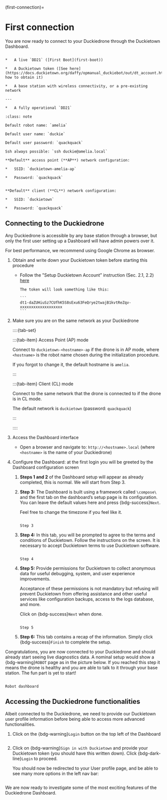 (first-connection)=
# First connection

You are now ready to connect to your Duckiedrone through the Duckietown Dashboard.

```{needget}

*   A live `DD21` ([First Boot](first-boot))

*   A Duckietown token ([See here](https://docs.duckietown.org/daffy/opmanual_duckiebot/out/dt_account.html) how to obtain it)

*   A base station with wireless connectivity, or a pre-existing network

---

*   A fully operational `DD21`

```

```{admonition} Cheatsheet
:class: note

Default robot name: `amelia`

Default user name: `duckie`

Default user password: `quackquack`

Ssh always possible: `ssh duckie@amelia.local`

**Default** access point (**AP**) network configuration:

*   SSID: `duckietown-amelia-ap`
    
*   Password: `quackquack`
    

**Default** client (**CL**) network configuration:

*   SSID: `duckietown`
    
*   Password: `quackquack`
```

## Connecting to the Duckiedrone  

Any Duckiedrone is accessible by any base station through a browser, but only the first user setting up a Dashboard will have admin powers over it.

For best performance, we recommend using Google Chrome as browser.

1.  Obtain and write down your Duckietown token before starting this procedure
    
    *  Follow the "Setup Duckietown Account” instruction (Sec. 2.1, 2.2) [here](https://docs.duckietown.org/daffy/opmanual_duckiebot/out/dt_account.html)  

        ````{hint}
        The token will look something like this:  
        
        ```
        dt1-daZUHiuSz7CUfhK5S8sExu63FeQrye2twajB1kvtReZqv-xxxxxxxxxxxxxxxxxxx
        ```
        ````
        
2.  Make sure you are on the same network as your Duckiedrone
    
    ::::{tab-set}

    :::{tab-item} Access Point (AP) mode

    Connect to `duckietown-<hostname>-ap` if the drone is in AP mode, where `<hostname>` is the robot name chosen during the initialization procedure.
    
    If you forgot to change it, the default hostname is `amelia`.

    :::

    :::{tab-item} Client (CL) mode

    Connect to the same network that the drone is connected to if the drone is in CL mode.
    
    The default network is `duckietown` (password: `quackquack`)  

    :::
    
    ::::
        
        
3.  Access the Dashboard interface
    
    * Open a browser and navigate to: `http://<hostname>.local` (where `<hostname>` is the name of your Duckiedrone)
        
4.  Configure the Dashboard: at the first login you will be greeted by the Dashboard configuration screen
    
    1.  **Steps 1 and 2** of the Dashboard setup will appear as already completed, this is normal. We will start from Step 3.
        
    2.  **Step 3:** The Dashboard is built using a framework called `\compose\` and the first tab on the dashboard’s setup page is its configuration. You can leave the default values here and press {bdg-success}`Next`.
    
        Feel free to change the timezone if you feel like it.  
        
        ```{figure} ../_images/first-connection/step_3.png
        
        Step 3
        ```

    3.  **Step 4:** In this tab, you will be prompted to agree to the terms and conditions of Duckietown. Follow the instructions on the screen. It is necessary to accept Duckietown terms to use Duckietown software.  
        
        ```{figure} ../_images/first-connection/step_4.png

        Step 4
        ```          
        
    4.  **Step 5:** Provide permissions for Duckietown to collect anonymous data for useful debugging, system, and user experience improvements.
    
        Acceptance of these permissions is not mandatory but refusing will prevent Duckietown from offering assistance and other useful services like configuration backups, access to the logs database, and more.
    
        Click on {bdg-success}`Next` when done.  
        ```{figure} ../_images/first-connection/step_5.png
        
        Step 5
        ```
          
        
    5.  **Step 6:** This tab contains a recap of the information. Simply click {bdg-success}`Finish` to complete the setup.  
        

Congratulations, you are now connected to your Duckiedrone and should already start seeing live diagnostics data. A nominal setup would show a {bdg-warning}`ROBOT` page as in the picture below. If you reached this step it means the drone is healthy and you are able to talk to it through your base station. The fun part is yet to start!  

```{figure} ../_images/first-connection/robot_dashboard.png

Robot dashboard
```

## Accessing the Duckiedrone functionalities

Albeit connected to the Duckiedrone, we need to provide our Duckietown user profile information before being able to access more advanced functionalities.

1.  Click on the {bdg-warning}`Login` button on the top left of the Dashboard  
    
    ```{image} ../_images/first-connection/dashboard_sign_in.png
    ```
    
2.  Click on {bdg-warning}`Sign in with Duckietown` and provide your Duckietown token (you should have this written down). Click {bdg-dark-line}`Login` to proceed.  
      
    You should now be redirected to your User profile page, and be able to see many more options in the left nav bar:
    
    ```{image} ../_images/first-connection/setup_complete.png
    ```

We are now ready to investigate some of the most exciting features of the Duckiedrone Dashboard.